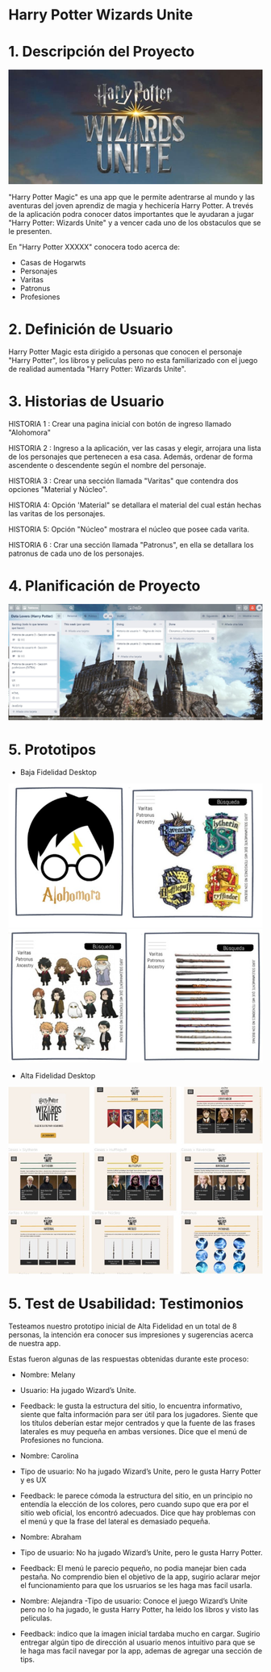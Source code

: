 # Harry Potter Wizards Unite

# 1. Descripción del Proyecto

![ENCABEZADO](./src/Imagenes/harry-unite.jpg)

"Harry Potter Magic" es una app que le permite adentrarse al mundo y las aventuras del joven aprendiz de magia y hechicería Harry Potter. A trevés de la aplicación podra conocer datos importantes que le ayudaran a jugar "Harry Potter: Wizards Unite" y a vencer cada uno de los obstaculos que se le presenten.

En "Harry Potter XXXXX" conocera todo acerca de:

- Casas de Hogarwts
- Personajes
- Varitas
- Patronus
- Profesiones

# 2. Definición de Usuario

Harry Potter Magic esta dirigido a personas que conocen el personaje "Harry Potter", los libros y peliculas pero no esta familiarizado con el juego de realidad aumentada "Harry Potter: Wizards Unite".

# 3. Historias de Usuario

HISTORIA 1 : Crear una pagina inicial con botón de ingreso llamado "Alohomora"

HISTORIA 2 : Ingreso a la aplicación, ver las casas y elegir, arrojara una lista de los personajes que pertenecen a esa casa. Además, ordenar de forma ascendente o descendente según el nombre del personaje.

HISTORIA 3 : Crear una sección llamada "Varitas" que contendra dos opciones "Material y Núcleo".

HISTORIA 4: Opción 'Material" se detallara el material del cual están hechas las varitas de los personajes.

HISTORIA 5: Opción "Núcleo" mostrara el núcleo que posee cada varita.

HISTORIA 6 : Crar una sección llamada "Patronus", en ella se detallara los patronus de cada uno de los personajes.

# 4. Planificación de Proyecto

![PLANIFICACION](./src/Imagenes/PlanificacionTrello.jpg)

# 5. Prototipos

- Baja Fidelidad Desktop

![PROTOTIPO BAJA 1](./src/Imagenes/PrototipoUno.jpg)
![PROTOTIPO BAJA 2](./src/Imagenes/PrototipoDos.jpg)

- Alta Fidelidad Desktop

![PROTOTIPO ALTA 1](./src/Imagenes/AltaDesktop.jpg)

# 5. Test de Usabilidad: Testimonios

Testeamos nuestro prototipo inicial de Alta Fidelidad en un total de 8 personas, la intención era conocer sus impresiones y sugerencias acerca de nuestra app.

Estas fueron algunas de las respuestas obtenidas durante este proceso:

- Nombre: Melany
- Usuario: Ha jugado Wizard’s Unite.
- Feedback: le gusta la estructura del sitio, lo encuentra informativo, siente que falta información para ser útil para los jugadores. Siente que los títulos deberían estar mejor centrados y que la fuente de las frases laterales es muy pequeña en ambas versiones. Dice que el menú de Profesiones no funciona.

- Nombre: Carolina
- Tipo de usuario: No ha jugado Wizard’s Unite, pero le gusta Harry Potter y es UX
- Feedback: le parece cómoda la estructura del sitio, en un principio no entendía la elección de los colores, pero cuando supo que era por el sitio web oficial, los encontró adecuados. Dice que hay problemas con el menú y que la frase del lateral es demasiado pequeña.

- Nombre: Abraham
- Tipo de usuario: No ha jugado Wizard’s Unite, pero le gusta Harry Potter.
- Feedback: El menú le parecio pequeño, no podia manejar bien cada pestaña. No comprendio bien el objetivo de la app, sugirio aclarar mejor el funcionamiento para que los usruarios se les haga mas facil usarla.

- Nombre: Alejandra
  -Tipo de usuario: Conoce el juego Wizard’s Unite pero no lo ha jugado, le gusta Harry Potter, ha leido los libros y visto las peliculas.
- Feedback: indico que la imagen inicial tardaba mucho en cargar. Sugirio entregar algún tipo de dirección al usuario menos intuitivo para que se le haga mas facil navegar por la app, ademas de agregar una sección de tips.
